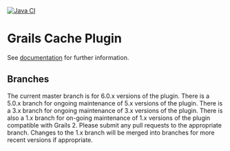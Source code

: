 [![Java CI](https://github.com/grails/grails-cache/actions/workflows/gradle.yml/badge.svg)](https://github.com/grails/grails-cache/actions/workflows/gradle.yml)

Grails Cache Plugin
============

See [documentation](https://grails.github.io/grails-cache/) for further information.

## Branches

The current master branch is for 6.0.x versions of the plugin.
There is a 5.0.x branch for ongoing maintenance of 5.x versions of the plugin.
There is a 3.x branch for ongoing maintenance of 3.x versions of the plugin.
There is also a 1.x branch for on-going maintenance of 1.x versions of the plugin compatible with Grails 2.
Please submit any pull requests to the appropriate branch.
Changes to the 1.x branch will be merged into branches for more recent versions if appropriate.
